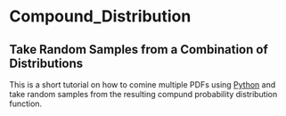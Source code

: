 # Compound_Distribution
## Take Random Samples from a Combination of Distributions

This is a short tutorial on how to comine multiple PDFs using [Python](https://www.python.org/) and take random samples from the resulting compund probability distribution function.
